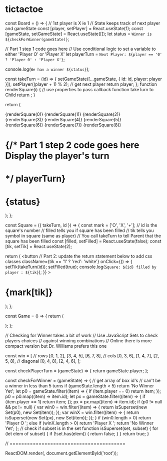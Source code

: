 # tictactoe

const Board = () => {
  // 1st player is X ie 1
  // State keeps track of next player and gameState
  const [player, setPlayer] = React.useState(1);
  const [gameState, setGameState] = React.useState([]);
  let status = `Winner is ${checkForWinner(gameState)}`;

  // Part 1 step 1 code goes here
  // Use conditional logic to set a variable to either 'Player O' or  'Player X'
  let playerTurn = `Next Player: ${player == '0' ? 'Player 0' : 'Player X'}`;


  console.log(`We hav a winner ${status}`);

  const takeTurn = (id) => {
    setGameState([...gameState, { id: id, player: player }]);
    setPlayer((player + 1) % 2); // get next player
    return player;
  };
  function renderSquare(i) {
    // use properties to pass callback function takeTurn to Child
    return <Square takeTurn={takeTurn} id={i}></Square>;
  }

  return (
    <div className="game-board">
      <div className="grid-row">
        {renderSquare(0)}
        {renderSquare(1)}
        {renderSquare(2)}
      </div>
      <div className="grid-row">
        {renderSquare(3)}
        {renderSquare(4)}
        {renderSquare(5)}
      </div>
      <div className="grid-row">
        {renderSquare(6)}
        {renderSquare(7)}
        {renderSquare(8)}
      </div>
      <div id="info">
      <h1 id="turn">
        {/* 
          Part 1 step 2 code goes here 
          Display the player's turn <h1>
        */
        playerTurn}</h1>
        <h1>{status}</h1>
      </div>
    </div>
  );
};

const Square = ({ takeTurn, id }) => {
  const mark = ['O', 'X', '+'];
  // id is the square's number
  // filled tells you if square has been filled
  // tik tells you symbol in square (same as player)
  // You call takeTurn to tell Parent that the square has been filled
  const [filled, setFilled] = React.useState(false);
  const [tik, setTik] = React.useState(2);

  return (
    <button
      // Part 2: update the return statement below to add css classes
      className={tik == '1' ? 'red': 'white'}
      onClick={() => {
        setTik(takeTurn(id));
        setFilled(true);
        console.log(`Square: ${id} filled by player : ${tik}`);
      }}
    >
      <h1>{mark[tik]}</h1>
    </button>
  );
};

const Game = () => {
  return (
    <div className="game">
      <Board></Board>
    </div>
  );
};

// Checking for Winner takes a bit of work
// Use JavaScript Sets to check players choices
// against winning combinations
// Online there is more compact version but Dr. Williams prefers this one

const win = [
  // rows
  [0, 1, 2],
  [3, 4, 5],
  [6, 7, 8],
  // cols
  [0, 3, 6],
  [1, 4, 7],
  [2, 5, 8],
  // diagonal
  [0, 4, 8],
  [2, 4, 6],
];

const checkPlayerTurn = (gameState) => {
  return gameState.player;
};

const checkForWinner = (gameState) => {
  // get array of box id's
  // can't be a winner in less than 5 turns
  if (gameState.length < 5) return 'No Winner Yet';
  let p0 = gameState.filter((item) => {
    if (item.player == 0) return item;
  });
  p0 = p0.map((item) => item.id);
  let px = gameState.filter((item) => {
    if (item.player == 1) return item;
  });
  px = px.map((item) => item.id);
  if (p0 != null && px != null) {
    var win0 = win.filter((item) => {
      return isSuperset(new Set(p0), new Set(item));
    });
    var winX = win.filter((item) => {
      return isSuperset(new Set(px), new Set(item));
    });
  }
  if (win0.length > 0) return 'Player O ';
  else if (winX.length > 0) return 'Player X ';
  return 'No Winner Yet';
};
// check if subset is in the set
function isSuperset(set, subset) {
  for (let elem of subset) {
    if (!set.has(elem)) {
      return false;
    }
  }
  return true;
}

// ========================================

ReactDOM.render(<Game />, document.getElementById('root'));

